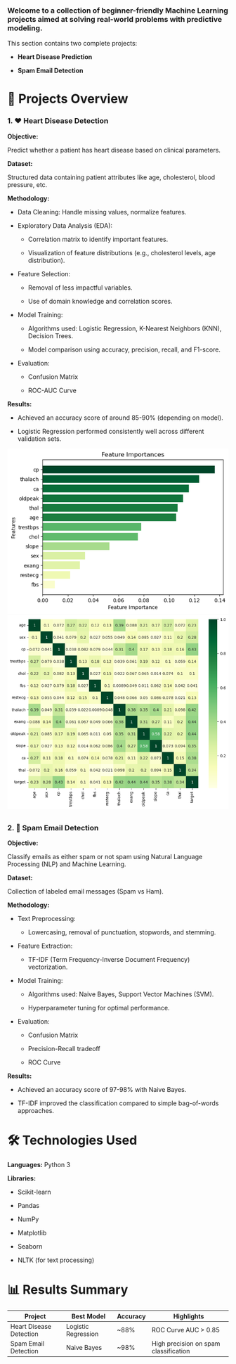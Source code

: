 ### Welcome to a collection of beginner-friendly Machine Learning projects aimed at solving real-world problems with predictive modeling.

This section contains two complete projects:

- **Heart Disease Prediction**

- **Spam Email Detection**

#
# 📁 Projects Overview



### 1. **❤️ Heart Disease Detection**

**Objective:**

Predict whether a patient has heart disease based on clinical parameters.

**Dataset:**

Structured data containing patient attributes like age, cholesterol, blood pressure, etc.

**Methodology:**

- Data Cleaning: Handle missing values, normalize features.

- Exploratory Data Analysis (EDA):

  - Correlation matrix to identify important features.

  - Visualization of feature distributions (e.g., cholesterol levels, age distribution).

- Feature Selection:

  - Removal of less impactful variables.

  - Use of domain knowledge and correlation scores.

- Model Training:

  - Algorithms used: Logistic Regression, K-Nearest Neighbors (KNN), Decision Trees.

  - Model comparison using accuracy, precision, recall, and F1-score.

- Evaluation:

  - Confusion Matrix

  - ROC-AUC Curve

**Results:**

- Achieved an accuracy score of around 85-90% (depending on model).

- Logistic Regression performed consistently well across different validation sets.

![](Data\pics\output1.png)
![](Data\pics\output2.png)
##
### 2. 📧 Spam Email Detection



**Objective:**

Classify emails as either spam or not spam using Natural Language Processing (NLP) and Machine Learning.

**Dataset:**

Collection of labeled email messages (Spam vs Ham).

**Methodology:**

- Text Preprocessing:

  - Lowercasing, removal of punctuation, stopwords, and stemming.

- Feature Extraction:

  - TF-IDF (Term Frequency-Inverse Document Frequency) vectorization.

- Model Training:

  - Algorithms used: Naive Bayes, Support Vector Machines (SVM).

  - Hyperparameter tuning for optimal performance.

- Evaluation:

  - Confusion Matrix

  - Precision-Recall tradeoff

  - ROC Curve

**Results:**

- Achieved an accuracy score of 97-98% with Naive Bayes.

- TF-IDF improved the classification compared to simple bag-of-words approaches.
##

# 🛠️ Technologies Used
**Languages:** Python 3

**Libraries:**

- Scikit-learn

- Pandas

- NumPy

- Matplotlib

- Seaborn

- NLTK (for text processing)


##

# 📊 Results Summary


| Project                 | Best Model          | Accuracy | Highlights                                |
|--------------------------|---------------------|----------|-------------------------------------------|
| Heart Disease Detection  | Logistic Regression | ~88%     | ROC Curve AUC > 0.85                      |
| Spam Email Detection     | Naive Bayes         | ~98%     | High precision on spam classification     |


